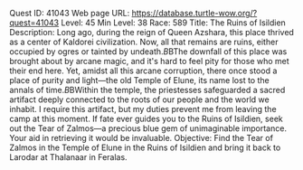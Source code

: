 Quest ID: 41043
Web page URL: https://database.turtle-wow.org/?quest=41043
Level: 45
Min Level: 38
Race: 589
Title: The Ruins of Isildien
Description: Long ago, during the reign of Queen Azshara, this place thrived as a center of Kaldorei civilization. Now, all that remains are ruins, either occupied by ogres or tainted by undeath.$B$BThe downfall of this place was brought about by arcane magic, and it's hard to feel pity for those who met their end here. Yet, amidst all this arcane corruption, there once stood a place of purity and light—the old Temple of Elune, its name lost to the annals of time.$B$BWithin the temple, the priestesses safeguarded a sacred artifact deeply connected to the roots of our people and the world we inhabit. I require this artifact, but my duties prevent me from leaving the camp at this moment. If fate ever guides you to the Ruins of Isildien, seek out the Tear of Zalmos—a precious blue gem of unimaginable importance. Your aid in retrieving it would be invaluable.
Objective: Find the Tear of Zalmos in the Temple of Elune in the Ruins of Isildien and bring it back to Larodar at Thalanaar in Feralas.
